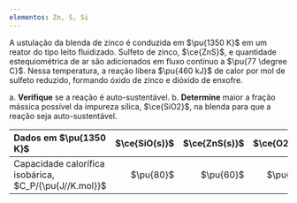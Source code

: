 ```yaml
---
elementos: Zn, S, Si
---
```


A ustulação da blenda de zinco é conduzida em $\pu{1350 K}$ em um reator do tipo leito fluidizado. Sulfeto de zinco, $\ce{ZnS}$, e quantidade estequiométrica de ar são adicionados em fluxo contínuo a $\pu{77 \degree C}$. Nessa temperatura, a reação libera $\pu{460 kJ}$ de calor por mol de sulfeto reduzido, formando óxido de zinco e dióxido de enxofre.

a. **Verifique** se a reação é auto-sustentável.
b. **Determine** maior a fração mássica possível da impureza sílica, $\ce{SiO2}$, na blenda para que a reação seja auto-sustentável.

| Dados em $\pu{1350 K}$                                 | $\ce{SiO(s)}$ | $\ce{ZnS(s)}$ | $\ce{O2(g)}$ | $\ce{N2(g)}$ |
| :----------------------------------------------------- | ------------: | ------------: | -----------: | -----------: |
| Capacidade calorífica isobárica, $C_P/{\pu{J//K.mol}}$ |     $\pu{80}$ |     $\pu{60}$ |    $\pu{40}$ |    $\pu{30}$ |

